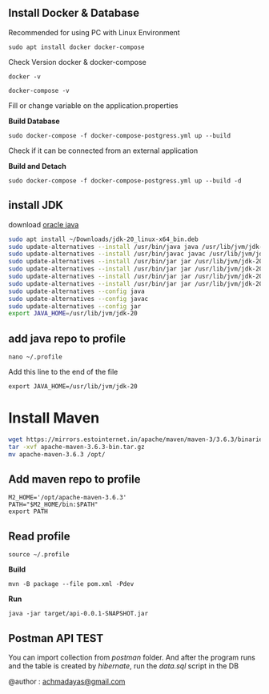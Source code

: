 ## Install Docker & Database
Recommended for using PC with Linux Environment

``` sudo apt install docker docker-compose ```

Check Version docker & docker-compose

``` docker -v ```

``` docker-compose -v ```

Fill or change variable on the application.properties

**Build Database**

``` sudo docker-compose -f docker-compose-postgress.yml up --build ```

Check if it can be connected from an external application

**Build and Detach**

``` sudo docker-compose -f docker-compose-postgress.yml up --build -d ```


## install JDK
download [oracle java](https://www.oracle.com/java/technologies/downloads/)
```sh
sudo apt install ~/Downloads/jdk-20_linux-x64_bin.deb
sudo update-alternatives --install /usr/bin/java java /usr/lib/jvm/jdk-20/bin/java 1
sudo update-alternatives --install /usr/bin/javac javac /usr/lib/jvm/jdk-20/bin/javac 1
sudo update-alternatives --install /usr/bin/jar jar /usr/lib/jvm/jdk-20/bin/jar 1
sudo update-alternatives --install /usr/bin/jar jar /usr/lib/jvm/jdk-20/bin/jarsigner 1
sudo update-alternatives --install /usr/bin/jar jar /usr/lib/jvm/jdk-20/bin/jlink 1
sudo update-alternatives --install /usr/bin/jar jar /usr/lib/jvm/jdk-20/bin/javadoc 1
sudo update-alternatives --config java
sudo update-alternatives --config javac
sudo update-alternatives --config jar
export JAVA_HOME=/usr/lib/jvm/jdk-20
```
## add java repo to profile
```shell
nano ~/.profile
```
Add this line to the end of the file
```shell
export JAVA_HOME=/usr/lib/jvm/jdk-20
```

# Install Maven
```sh
wget https://mirrors.estointernet.in/apache/maven/maven-3/3.6.3/binaries/apache-maven-3.6.3-bin.tar.gz
tar -xvf apache-maven-3.6.3-bin.tar.gz
mv apache-maven-3.6.3 /opt/
```
## Add maven repo to profile
```shell
M2_HOME='/opt/apache-maven-3.6.3'
PATH="$M2_HOME/bin:$PATH"
export PATH
```

## Read profile
```shell
source ~/.profile
```




**Build**
```shell
mvn -B package --file pom.xml -Pdev
```
**Run**
```shell
java -jar target/api-0.0.1-SNAPSHOT.jar
```

## Postman API TEST

You can import collection from _postman_ folder. And after the program runs and the table is created by _hibernate_, run the _data.sql_ script in the DB

@author : achmadayas@gmail.com